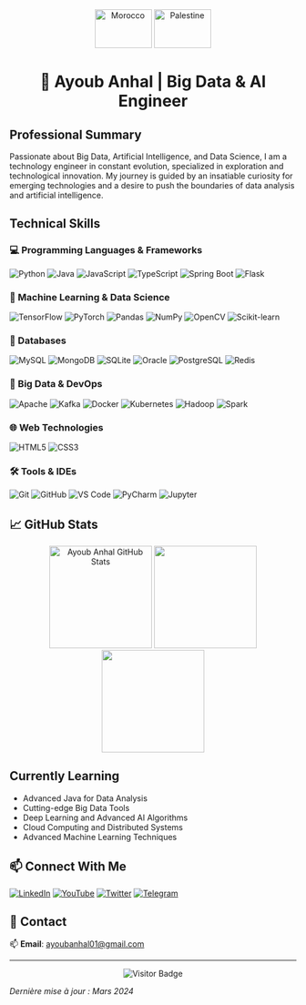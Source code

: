 <div align="center">
  <img src="https://flagcdn.com/w320/ma.png" width="100" height="68" alt="Morocco" class="sc-eDPEul eEgeRl">
  <img src="https://flagcdn.com/w320/ps.png" width="100" height="68" alt="Palestine" class="Img dvsmxM" style="vertical-align: top;">
</div>

<div align="center">

# 👋 Ayoub Anhal | Big Data & AI Engineer

</div>

##  Professional Summary

Passionate about Big Data, Artificial Intelligence, and Data Science, I am a technology engineer in constant evolution, specialized in exploration and technological innovation. My journey is guided by an insatiable curiosity for emerging technologies and a desire to push the boundaries of data analysis and artificial intelligence.

##  Technical Skills

### 💻 Programming Languages & Frameworks
![Python](https://img.shields.io/badge/Python-3776AB?style=for-the-badge&logo=python&logoColor=white)
![Java](https://img.shields.io/badge/Java-ED8B00?style=for-the-badge&logo=java&logoColor=white)
![JavaScript](https://img.shields.io/badge/JavaScript-F7DF1E?style=for-the-badge&logo=javascript&logoColor=black)
![TypeScript](https://img.shields.io/badge/TypeScript-007ACC?style=for-the-badge&logo=typescript&logoColor=white)
![Spring Boot](https://img.shields.io/badge/Spring_Boot-F2F4F9?style=for-the-badge&logo=spring-boot)
![Flask](https://img.shields.io/badge/Flask-000000?style=for-the-badge&logo=flask&logoColor=white)

### 🤖 Machine Learning & Data Science
![TensorFlow](https://img.shields.io/badge/TensorFlow-FF6F00?style=for-the-badge&logo=tensorflow&logoColor=white)
![PyTorch](https://img.shields.io/badge/PyTorch-EE4C2C?style=for-the-badge&logo=pytorch&logoColor=white)
![Pandas](https://img.shields.io/badge/Pandas-2C2D72?style=for-the-badge&logo=pandas&logoColor=white)
![NumPy](https://img.shields.io/badge/NumPy-013243?style=for-the-badge&logo=numpy&logoColor=white)
![OpenCV](https://img.shields.io/badge/OpenCV-5C3EE8?style=for-the-badge&logo=opencv&logoColor=white)
![Scikit-learn](https://img.shields.io/badge/scikit_learn-F7931E?style=for-the-badge&logo=scikit-learn&logoColor=white)

### 💾 Databases
![MySQL](https://img.shields.io/badge/MySQL-00000F?style=for-the-badge&logo=mysql&logoColor=white)
![MongoDB](https://img.shields.io/badge/MongoDB-4EA94B?style=for-the-badge&logo=mongodb&logoColor=white)
![SQLite](https://img.shields.io/badge/SQLite-07405E?style=for-the-badge&logo=sqlite&logoColor=white)
![Oracle](https://img.shields.io/badge/Oracle-F80000?style=for-the-badge&logo=oracle&logoColor=white)
![PostgreSQL](https://img.shields.io/badge/PostgreSQL-316192?style=for-the-badge&logo=postgresql&logoColor=white)
![Redis](https://img.shields.io/badge/Redis-DC382D?style=for-the-badge&logo=redis&logoColor=white)

### 🧰 Big Data & DevOps
![Apache](https://img.shields.io/badge/Apache-D22128?style=for-the-badge&logo=apache&logoColor=white)
![Kafka](https://img.shields.io/badge/Apache%20Kafka-000?style=for-the-badge&logo=apachekafka)
![Docker](https://img.shields.io/badge/Docker-2CA5E0?style=for-the-badge&logo=docker&logoColor=white)
![Kubernetes](https://img.shields.io/badge/Kubernetes-326CE5?style=for-the-badge&logo=kubernetes&logoColor=white)
![Hadoop](https://img.shields.io/badge/Apache%20Hadoop-66CCFF?style=for-the-badge&logo=apachehadoop&logoColor=black)
![Spark](https://img.shields.io/badge/Apache%20Spark-E25A1C?style=for-the-badge&logo=apachespark&logoColor=white)

### 🌐 Web Technologies
![HTML5](https://img.shields.io/badge/HTML5-E34F26?style=for-the-badge&logo=html5&logoColor=white)
![CSS3](https://img.shields.io/badge/CSS3-1572B6?style=for-the-badge&logo=css3&logoColor=white)

### 🛠️ Tools & IDEs
![Git](https://img.shields.io/badge/Git-F05032?style=for-the-badge&logo=git&logoColor=white)
![GitHub](https://img.shields.io/badge/GitHub-181717?style=for-the-badge&logo=github&logoColor=white)
![VS Code](https://img.shields.io/badge/VS%20Code-0078d7?style=for-the-badge&logo=visual%20studio%20code&logoColor=white)
![PyCharm](https://img.shields.io/badge/PyCharm-000000?style=for-the-badge&logo=pycharm&logoColor=white)
![Jupyter](https://img.shields.io/badge/Jupyter-F37626?style=for-the-badge&logo=jupyter&logoColor=white)

## 📈 GitHub Stats

<p align="center">
  <img height="180em" src="https://github-readme-stats.vercel.app/api?username=ayoub-anhal&show_icons=true&theme=radical" alt="Ayoub Anhal GitHub Stats" />
  <img height="180em" src="https://github-readme-streak-stats.herokuapp.com/?user=ayoub-anhal&theme=radical&hide_border=false" />
  <img height="180em" src="https://github-readme-stats.vercel.app/api/top-langs/?username=ayoub-anhal&layout=compact&theme=radical" />
</p>


##  Currently Learning

- Advanced Java for Data Analysis
- Cutting-edge Big Data Tools
- Deep Learning and Advanced AI Algorithms
- Cloud Computing and Distributed Systems
- Advanced Machine Learning Techniques

## 📫 Connect With Me

[![LinkedIn](https://img.shields.io/badge/LinkedIn-0077B5?style=for-the-badge&logo=linkedin&logoColor=white)](https://www.linkedin.com/in/ayoub-anhal/)
[![YouTube](https://img.shields.io/badge/YouTube-FF0000?style=for-the-badge&logo=youtube&logoColor=white)](https://www.youtube.com/@ayoubanhal657)
[![Twitter](https://img.shields.io/badge/Twitter-1DA1F2?style=for-the-badge&logo=twitter&logoColor=white)](https://x.com/Anhal_Ayoub)
[![Telegram](https://img.shields.io/badge/Telegram-2CA5E0?style=for-the-badge&logo=telegram&logoColor=white)](https://t.me/Ayoub_Anhal)

## 📧 Contact

📫 **Email**: ayoubanhal01@gmail.com

---

<p align="center">
  <img src="https://visitor-badge.laobi.icu/badge?page_id=ayoub-anhal.ayoub-anhal" alt="Visitor Badge"/>
</p>

*Dernière mise à jour : Mars 2024*
